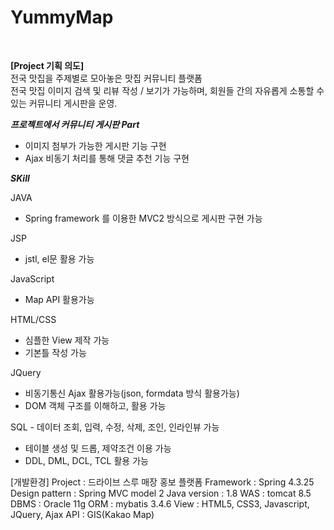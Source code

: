 #   YummyMap   
     
<br>      
   
<b>[Project 기획 의도]</b>    
전국 맛집을 주제별로 모아놓은 맛집 커뮤니티 플랫폼    
전국 맛집 이미지 검색 및 리뷰 작성 / 보기가 가능하며, 회원들 간의 자유롭게 소통할 수 있는 커뮤니티 게시판을 운영.
      
<b>_프로젝트에서 커뮤니티 게시판 Part_ </b> 
- 이미지 첨부가 가능한 게시판 기능 구현
- Ajax 비동기 처리를 통해 댓글 추천 기능 구현


<b>_SKill_ </b> 
      
JAVA
- Spring framework 를 이용한 MVC2 방식으로 게시판 구현 가능

JSP
- jstl, el문 활용 가능

JavaScript
- Map API 활용가능

HTML/CSS
- 심플한 View 제작 가능
- 기본틀 작성 가능

JQuery
- 비동기통신 Ajax 활용가능(json, formdata 방식 활용가능)
- DOM 객체 구조를 이해하고, 활용 가능

SQL - 데이터 조회, 입력, 수정, 삭제, 조인, 인라인뷰 가능
- 테이블 생성 및 드롭, 제약조건 이용 가능
- DDL, DML, DCL, TCL 활용 가능


[개발환경]
Project : 드라이브 스루 매장 홍보 플랫폼
Framework : Spring 4.3.25
Design pattern : Spring MVC model 2
Java version : 1.8
WAS : tomcat 8.5
DBMS : Oracle 11g
ORM : mybatis 3.4.6
View : HTML5, CSS3, Javascript, JQuery, Ajax
API : GIS(Kakao Map)
